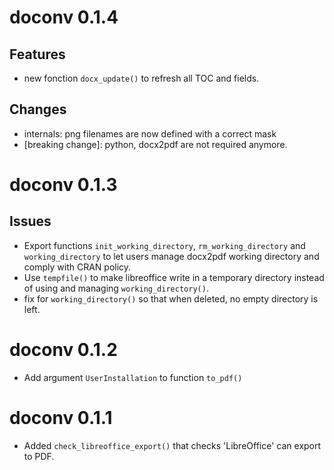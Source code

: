 # doconv 0.1.4

## Features

* new fonction `docx_update()` to refresh all TOC and fields.

## Changes

* internals: png filenames are now defined with a correct mask
* [breaking change]: python, docx2pdf are not required anymore. 

# doconv 0.1.3

## Issues

* Export functions `init_working_directory`, `rm_working_directory` and `working_directory` 
to let users manage docx2pdf working directory and comply with CRAN policy.
* Use `tempfile()` to make libreoffice write in a temporary directory instead of 
using and managing `working_directory()`.
* fix for `working_directory()` so that when deleted, no empty directory is left.

# doconv 0.1.2

* Add argument `UserInstallation` to function `to_pdf()`

# doconv 0.1.1

* Added `check_libreoffice_export()` that checks 'LibreOffice' can export to PDF.

